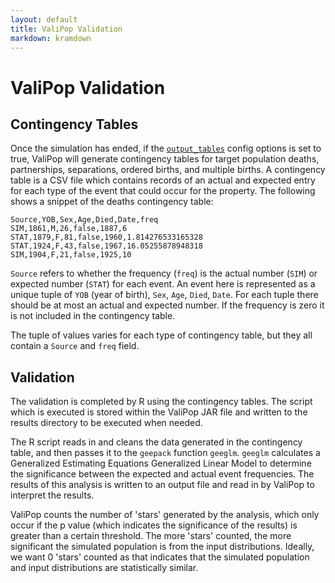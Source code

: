 ```yaml
---
layout: default
title: ValiPop Validation
markdown: kramdown
---
```


# ValiPop Validation

## Contingency Tables

Once the simulation has ended, if the [`output_tables`](../usage/configuration/config-reference.md#output_tables) config options is set to true, ValiPop will generate contingency tables for target population deaths, partnerships, separations, ordered births, and multiple births. A contingency table is a CSV file which contains records of an actual and expected entry for each type of the event that could occur for the property. The following shows a snippet of the deaths contingency table:

```csv
Source,YOB,Sex,Age,Died,Date,freq
SIM,1861,M,26,false,1887,6
STAT,1879,F,81,false,1960,1.814276533165328
STAT,1924,F,43,false,1967,16.05255878948318
SIM,1904,F,21,false,1925,10
```

`Source` refers to whether the frequency (`freq`) is the actual number (`SIM`) or expected number (`STAT`) for each event. An event here is represented as a unique tuple of `YOB` (year of birth), `Sex`, `Age`, `Died`, `Date`. For each tuple there should be at most an actual and expected number. If the frequency is zero it is not included in the contingency table.

The tuple of values varies for each type of contingency table, but they all contain a `Source` and `freq` field.

## Validation

The validation is completed by R using the contingency tables. The script which is executed is stored within the ValiPop JAR file and written to the results directory to be executed when needed.

The R script reads in and cleans the data generated in the contingency table, and then passes it to the `geepack` function `geeglm`. `geeglm` calculates a Generalized Estimating Equations Generalized Linear Model to determine the significance between the expected and actual event frequencies. The results of this analysis is written to an output file and read in by ValiPop to interpret the results.

ValiPop counts the number of 'stars' generated by the analysis, which only occur if the p value (which indicates the significance of the results) is greater than a certain threshold. The more 'stars' counted, the more significant the simulated population is from the input distributions. Ideally, we want 0 'stars' counted as that indicates that the simulated population and input distributions are statistically similar.
